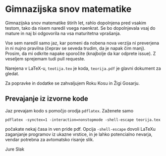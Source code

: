 # Gimnazijska snov matematike

Gimnazijska snov matematike štirih let, rahlo dopolnjena pred vsakim testom, tako da
nisem naredil vsega naenkrat. Se bo dopolnjevala vsaj do mature in naj bi odgovorila
na vsa maturitetna vprašanja.

Vse sem naredil samo jaz, kar pomeni da nobena nova verzija ni preverjena in ni
nujno pravilna (čeprav se seveda trudim, da je napak čim manj). Prosim, da mi
odkrite napake sporočite (knajbolje da kar odprete issue). Z veseljem sprejemam tudi pull requeste.

Narejena v LaTeX-u, `teotija.tex` je koda, `teorija.pdf` je glavni dokument za gledat.

Za popravke in dodatke se zahvaljujem Roku Kosu in Žigi Gosarju.

## Prevajanje iz izvorne kode
Jaz prevajam kodo s pomočjo orodja `pdflatex`. Zaženete samo
```
pdflatex -synctex=1 -interaction=nonstopmode -shell-escape teorija.tex
```
počakate nekaj časa in ven pride pdf. Opcija `-shell-escape` dovoli LaTeXu zaganjanje programov iz
ukazne vrstice, in je lahko potencialno nevarja, vendar potrebna za avtomatsko risanje slik.

Jure Slak
